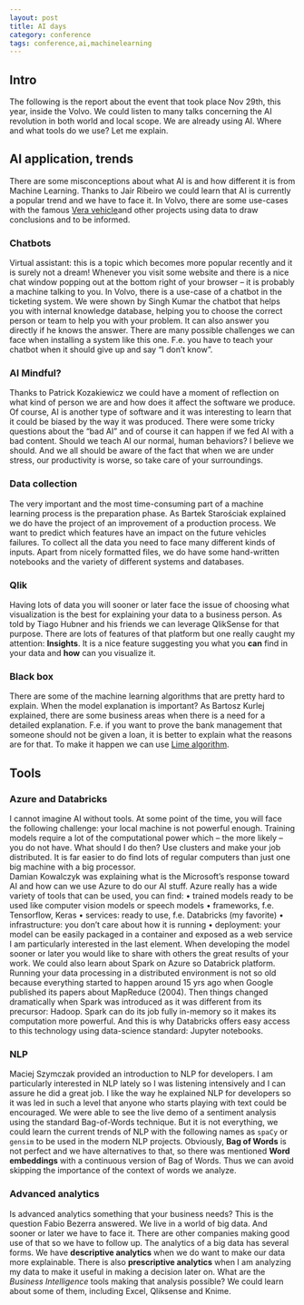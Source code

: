 ```yaml
---
layout: post
title: AI days
category: conference
tags: conference,ai,machinelearning
---
```

## Intro
The following is the report about the event that took place Nov 29th, this year, inside the Volvo.   We could listen to many talks concerning the AI revolution in both world and local scope.  We are already using AI.  Where and what tools do we use?  Let me explain.
## AI application, trends
There are some misconceptions about what AI is and how different it is from Machine Learning.  Thanks to Jair Ribeiro we could learn that AI is currently a popular trend and we have to face it.  In Volvo, there are some use-cases with the famous [Vera vehicle]( https://www.youtube.com/watch?v=2Gc1zz5bl8I)and other projects using data to draw conclusions and to be informed.
### Chatbots
Virtual assistant: this is a topic which becomes more popular recently and it is surely not a dream!  Whenever you visit some website and there is a nice chat window popping out at the bottom right of your browser – it is probably a machine talking to you.   In Volvo, there is a use-case of a chatbot in the ticketing system.  We were shown by Singh Kumar the chatbot that helps you with internal knowledge database, helping you to choose the correct person or team to help you with your problem.  It can also answer you directly if he knows the answer.  There are many possible challenges we can face when installing a system like this one.  F.e. you have to teach your chatbot when it should give up and say “I don’t know”.
### AI Mindful?
Thanks to Patrick Kozakiewicz we could have a moment of reflection on what kind of person we are and how does it affect the software we produce.  Of course, AI is another type of software and it was interesting to learn that it could be biased by the way it was produced.  There were some tricky questions about the “bad AI” and of course it can happen if we fed AI with a bad content.  Should we teach AI our normal, human behaviors?  I believe we should.  And we all should be aware of the fact that when we are under stress, our productivity is worse, so take care of your surroundings.
### Data collection
The very important and the most time-consuming part of a machine learning process is the preparation phase.  As Bartek Starościak explained we do have the project of an improvement of a production process.  We want to predict which features have an impact on the future vehicles failures.  To collect all the data you need to face many different kinds of inputs.  Apart from nicely formatted files, we do have some hand-written notebooks and the variety of different systems and databases.  
### Qlik
Having lots of data you will sooner or later face the issue of choosing what visualization is the best for explaining your data to a business person.  As told by Tiago Hubner and his friends we can leverage QlikSense for that purpose.  There are lots of features of that platform but one really caught my attention: **Insights**.  It is a nice feature suggesting you what you **can** find in your data and **how** can you visualize it.
### Black box
There are some of the machine learning algorithms that are pretty hard to explain.  When the model explanation is important?  As Bartosz Kurlej explained, there are some business areas when there is a need for a detailed explanation.   F.e. if you want to prove the bank management that someone should not be given a loan, it is better to explain what the reasons are for that.  To make it happen we can use [Lime algorithm]( https://www.datacamp.com/community/tutorials/understanding-model-predictions-lime).  
## Tools
### Azure and Databricks
I cannot imagine AI without tools.  At some point of the time, you will face the following challenge: your local machine is not powerful enough.  Training models require a lot of the computational power which – the more likely – you do not have.  What should I do then?  Use clusters and make your job distributed.  It is far easier to do find lots of regular computers than just one big machine with a big processor.  
Damian Kowalczyk was explaining what is the Microsoft’s response toward AI and how can we use Azure to do our AI stuff.  Azure really has a wide variety of tools that can be used, you can find:
•	trained models ready to be used like computer vision models or speech models
•	frameworks, f.e. Tensorflow, Keras
•	services: ready to use, f.e. Databricks (my favorite)
•	infrastructure: you don’t care about how it is running
•	deployment: your model can be easily packaged in a container and exposed as a web service
I am particularly interested in the last element.  When developing the model sooner or later you would like to share with others the great results of your work. 
We could also learn about Spark on Azure so Databrick platform.  Running your data processing in a distributed environment is not so old because everything started to happen around 15 yrs ago when Google published its papers about MapReduce (2004).  Then things changed dramatically when Spark was introduced as it was different from its precursor: Hadoop.  Spark can do its job fully in-memory so it makes its computation more powerful.  And this is why Databricks offers easy access to this technology using data-science standard: Jupyter notebooks.
### NLP
Maciej Szymczak provided an introduction to NLP for developers.  I am particularly interested in NLP lately so I was listening intensively and I can assure he did a great job.  I like the way he explained NLP for developers so it was led in such a level that anyone who starts playing with text could be encouraged.  We were able to see the live demo of a sentiment analysis using the standard Bag-of-Words technique.  But it is not everything, we could learn the current trends of NLP with the following names as `spaCy` or `gensim` to be used in the modern NLP projects.   Obviously, **Bag of Words** is not perfect and we have alternatives to that, so there was mentioned **Word embeddings** with a continuous version of Bag of Words.  Thus we can avoid skipping the importance of the context of words we analyze.
### Advanced analytics
Is advanced analytics something that your business needs?  This is the question Fabio Bezerra answered.  We live in a world of big data.  And sooner or later we have to face it.  There are other companies making good use of that so we have to follow up.  The analytics of a big data has several forms.  We have **descriptive analytics** when we do want to make our data more explainable.  There is also **prescriptive analytics** when I am analyzing my data to make it useful in making a decision later on.  What are the *Business Intelligence* tools making that analysis possible?  We could learn about some of them, including Excel, Qliksense and Knime.

